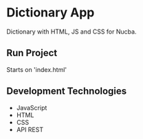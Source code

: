 # Dictionary App
Dictionary with HTML, JS and CSS for Nucba.

## Run Project
Starts on 'index.html'

## Development Technologies
+ JavaScript
+ HTML
+ CSS
+ API REST